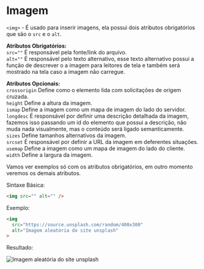 # Imagem

`<img>` - É usado para inserir imagens, ela possui dois atributos obrigatórios que são o `src` e o `alt`.

**Atributos Obrigatórios:**  
`src=""` É responsável pela fonte/link do arquivo.  
`alt=""` É responsável pelo texto alternativo, esse texto alternativo possui a função de descrever o a imagem para leitores de tela e também será mostrado na tela caso a imagem não carregue.  

**Atributos Opcionais:**  
`crossorigin` Define como o elemento lida com solicitações de origem cruzada.  
`height` Define a altura da imagem.  
`ismap` Define a imagem como um mapa de imagem do lado do servidor.  
`longdesc` É responsável por definir uma descrição detalhada da imagem, fazemos isso passando um id do elemento que possui a descrição, não muda nada visualmente, mas o conteúdo será ligado semanticamente.  
`sizes` Define tamanhos alternativos da imagem.  
`srcset` É responsável por definir a URL da imagem em deferentes situações.  
`usemap` Define a imagem como um mapa de imagem do lado do cliente.  
`width` Define a largura da imagem. 

Vamos ver exemplos só com os atributos obrigatórios, em outro momento veremos os demais atributos.

Sintaxe Básica:

```html
<img src="" alt="" />
```

Exemplo:

```html
<img
  src="https://source.unsplash.com/random/400x300"
  alt="Imagem aleatória do site unsplash"
>
```

Resultado:

<img src="https://source.unsplash.com/random/400x300" alt="Imagem aleatória do site unsplash">
